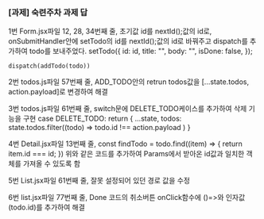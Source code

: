### [과제] 숙련주차 과제 답

1번 Form.jsx파일 12, 28, 34번째 줄, 초기값 id를 nextId();값의 id로, onSubmitHandler안에 setTodo의 id를 nextId();값의 id로 바꿔주고 dispatch를 추가하여 todo를 보내주었다.
    setTodo({
      id: id,
      title: "",
      body: "",
      isDone: false,
    });

    dispatch(addTodo(todo))

2번 todos.js파일 57번째 줄, ADD_TODO안의 retrun todos값을 [...state.todos, action.payload]로 변경하여 해결

3번 todos.js파일 61번째 줄, switch문에 DELETE_TODO케이스를 추가하여 삭제 기능을 구현
case DELETE_TODO: 
      return {
        ...state,
        todos: state.todos.filter((todo) => 
          todo.id !== action.payload
        )
      }

4번 Detail.jsx파일 13번째 줄,
const findTodo = todo.find((item) => {
    return item.id === id;
  })
위와 같은 코드를 추가하여 Params에서 받아온 id값과 일치한 객체를 가져올 수 있도록 함

5번 List.jsx파일 61번째 줄, 잘못 설정되어 있던 경로 값을 수정

6번 list.jsx파일 77번째 줄, Done 코드의 취소버튼 onClick함수에 ()=>와 인자값 (todo.id)를 추가하여 해결